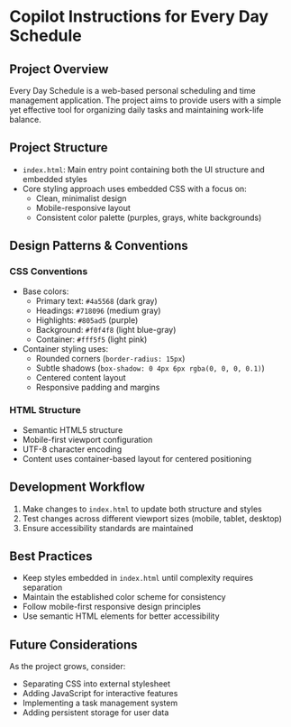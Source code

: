 # Copilot Instructions for Every Day Schedule

## Project Overview
Every Day Schedule is a web-based personal scheduling and time management application. The project aims to provide users with a simple yet effective tool for organizing daily tasks and maintaining work-life balance.

## Project Structure
- `index.html`: Main entry point containing both the UI structure and embedded styles
- Core styling approach uses embedded CSS with a focus on:
  - Clean, minimalist design
  - Mobile-responsive layout
  - Consistent color palette (purples, grays, white backgrounds)

## Design Patterns & Conventions
### CSS Conventions
- Base colors:
  - Primary text: `#4a5568` (dark gray)
  - Headings: `#718096` (medium gray)
  - Highlights: `#805ad5` (purple)
  - Background: `#f0f4f8` (light blue-gray)
  - Container: `#fff5f5` (light pink)
- Container styling uses:
  - Rounded corners (`border-radius: 15px`)
  - Subtle shadows (`box-shadow: 0 4px 6px rgba(0, 0, 0, 0.1)`)
  - Centered content layout
  - Responsive padding and margins

### HTML Structure
- Semantic HTML5 structure
- Mobile-first viewport configuration
- UTF-8 character encoding
- Content uses container-based layout for centered positioning

## Development Workflow
1. Make changes to `index.html` to update both structure and styles
2. Test changes across different viewport sizes (mobile, tablet, desktop)
3. Ensure accessibility standards are maintained

## Best Practices
- Keep styles embedded in `index.html` until complexity requires separation
- Maintain the established color scheme for consistency
- Follow mobile-first responsive design principles
- Use semantic HTML elements for better accessibility

## Future Considerations
As the project grows, consider:
- Separating CSS into external stylesheet
- Adding JavaScript for interactive features
- Implementing a task management system
- Adding persistent storage for user data
